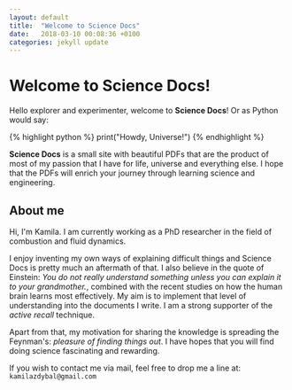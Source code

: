 ```yaml
---
layout: default
title:  "Welcome to Science Docs"
date:   2018-03-10 00:08:36 +0100
categories: jekyll update
---
```


# Welcome to Science Docs!

Hello explorer and experimenter, welcome to **Science Docs**! Or as Python would say:

{% highlight python %}
print("Howdy, Universe!")
{% endhighlight %}

**Science Docs** is a small site with beautiful PDFs that are the product of most of my passion that I have for life, universe and everything else. I hope that the PDFs will enrich your journey through learning science and engineering.

## About me

Hi, I'm Kamila. I am currently working as a PhD researcher in the field of combustion and fluid dynamics.

I enjoy inventing my own ways of explaining difficult things and Science Docs is pretty much an aftermath of that. I also believe in the quote of Einstein: *You do not really understand something unless you can explain it to your grandmother.*, combined with the recent studies on how the human brain learns most effectively. My aim is to implement that level of understanding into the documents I write. I am a strong supporter of the *active recall* technique.

Apart from that, my motivation for sharing the knowledge is spreading the Feynman's: *pleasure of finding things out*. I have hopes that you will find doing science fascinating and rewarding.

If you wish to contact me via mail, feel free to drop me a line at: `kamilazdybal@gmail.com`
